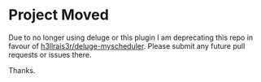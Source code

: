 # Project Moved
Due to no longer using deluge or this plugin I am deprecating this repo in favour of [h3llrais3r/deluge-myscheduler](https://github.com/h3llrais3r/deluge-myscheduler). Please submit any future pull requests or issues there.

Thanks.
